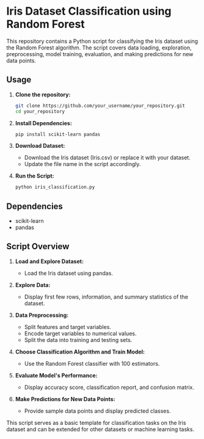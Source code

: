 # Iris Dataset Classification using Random Forest

This repository contains a Python script for classifying the Iris dataset using the Random Forest algorithm. The script covers data loading, exploration, preprocessing, model training, evaluation, and making predictions for new data points.

## Usage
1. **Clone the repository:**
   ```bash
   git clone https://github.com/your_username/your_repository.git
   cd your_repository
   ```

2. **Install Dependencies:**
   ```bash
   pip install scikit-learn pandas
   ```

3. **Download Dataset:**
   - Download the Iris dataset (Iris.csv) or replace it with your dataset.
   - Update the file name in the script accordingly.

4. **Run the Script:**
   ```bash
   python iris_classification.py
   ```

## Dependencies
- scikit-learn
- pandas

## Script Overview
1. **Load and Explore Dataset:**
   - Load the Iris dataset using pandas.

2. **Explore Data:**
   - Display first few rows, information, and summary statistics of the dataset.

3. **Data Preprocessing:**
   - Split features and target variables.
   - Encode target variables to numerical values.
   - Split the data into training and testing sets.

4. **Choose Classification Algorithm and Train Model:**
   - Use the Random Forest classifier with 100 estimators.

5. **Evaluate Model's Performance:**
   - Display accuracy score, classification report, and confusion matrix.

6. **Make Predictions for New Data Points:**
   - Provide sample data points and display predicted classes.

This script serves as a basic template for classification tasks on the Iris dataset and can be extended for other datasets or machine learning tasks.
